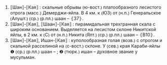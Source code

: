 ---
---

1. ⟦Шан⟧-⟦Кая⟧
: скальные обрывы ⦅ю-вост.⦆ платообразного лесистого отрога ⦅масс.⦆ Демерджи-яйла. В 4 км. к ⦅ЮЗ⦆ от ⦅н.п.⦆ Генеральское ⦅Алушт.⦆ ⦅ср.⦆ ⦅р.пл.⦆ шаан – ⦃З7⦄.
2. ⟦Шан⟧-⟦Кая⟧, ⟦Шаан⟧-⟦Кая⟧
: пирамидальная трехгранная скала с широким основанием. Выделяется на лесистом склоне Никитской яйлы, в 2 км. к ⦅С⦆ от ⦅н.п.⦆ Никита ⦅Ялт.⦆ ⦅ср.⦆ ⦅р.пл.⦆ шаан – ⦃В10⦄.
3. ⟦Шан⟧-⟦Кая⟧, Ишан-⟦Кая⟧
: куполообразная голая ⦅возв.⦆ с отрогом и скальной расселиной на ⦅с-вост.⦆ склоне. У ⦅сев.⦆ края Караби-яйлы ❶ ⦅ср.⦆ ⦅р.пл.⦆ шаан – ; ❷ ⦅тюрк.⦆ ишан – духовное звание у мусульман.
